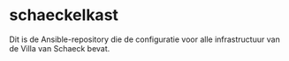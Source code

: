 schaeckelkast
=============

Dit is de Ansible-repository die de configuratie voor alle infrastructuur van
de Villa van Schaeck bevat.
